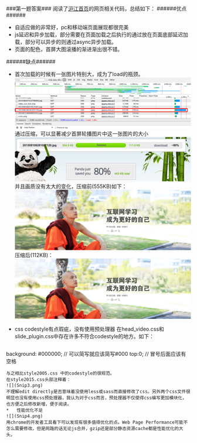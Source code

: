 ###第一题答案###
阅读了[沪江首页](http://www.hujiang.com/)的网页相关代码，总结如下：
######优点######
*	自适应做的非常好，pc和移动端页面展现都很完美
* 	js延迟和异步加载，部分需要在页面加载之后执行的通过放在页面底部延迟加载，部分可以异步的则通过async异步加载。
*   页面的配色，首屏大图滚播的渐进渐出很不错。




######缺点######
*	首次加载的时候有一张图片特别大，成为了load的瓶颈。
![](Snip1.png)
通过压缩，可以显著减少首屏轮播图片中这一张图片的大小
![](Snip2.png)
并且画质没有太大的变化，压缩前(555KB)如下：
![压缩前](origin.jpg)
压缩后(112KB)：
![](tiny.jpg)

*	css codestyle有点瑕疵，没有使用预处理器
在head_video.css和slide_plugin.css中存在许多不符合codestyle的地方。如下：
 	
 	```CSS
background: #000000; // 可以简写就应该简写#000
top:0;               // 冒号后面应该有空格
```
与之相比style2005.css 中的codestyle的很规范。
在style2015.css头部注释着：
![](Snip3.png)
不理解edit directly是否意味着没使用less或sass而直接修改了css。另外两个css文件很明显也没有使用css预处理器，我认为对于css而言，预处理器不仅使得css编写更加模块化，也方便之后修改新增，便于阅读。
*	性能优化不足
![](Snip4.png)
用chrome的开发者工具看下可以发现有很多值得优化的点。Web Page Performance可能不怎么需要修改，但是网路的话无论js合并，gzip还是部分静态资源cache都是性能优化的大头。